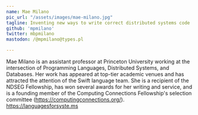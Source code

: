 ```yaml
---
name: Mae Milano
pic_url: "/assets/images/mae-milano.jpg"
tagline: Inventing new ways to write correct distributed systems code
github: 'mpmilano'
twitter: mbpmilano
mastodon: /@mpmilano@types.pl

---
```

Mae Milano is an assistant professor at Princeton University working at the intersection of Programming Languages, Distributed Systems, and Databases.  Her work has appeared at top-tier academic venues and has attracted the attention of the Swift language team. She is a recipient of the NDSEG Fellowship, has won several awards for her writing and service, and is a founding member of the Computing Connections Fellowship's selection committee (https://computingconnections.org/).  https://languagesforsyste.ms
